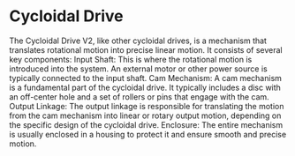 # Cycloidal Drive

The Cycloidal Drive V2, like other cycloidal drives, is a mechanism that translates rotational motion into precise linear motion. It consists of several key components:
Input Shaft: This is where the rotational motion is introduced into the system. An external motor or other power source is typically connected to the input shaft.
Cam Mechanism: A cam mechanism is a fundamental part of the cycloidal drive. It typically includes a disc with an off-center hole and a set of rollers or pins that engage with the cam.
Output Linkage: The output linkage is responsible for translating the motion from the cam mechanism into linear or rotary output motion, depending on the specific design of the cycloidal drive.
Enclosure: The entire mechanism is usually enclosed in a housing to protect it and ensure smooth and precise motion.
